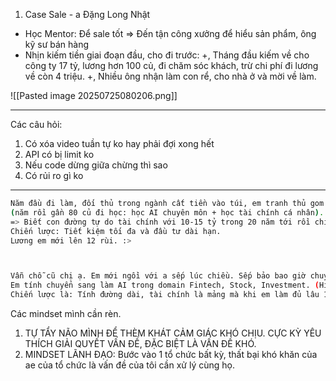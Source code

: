
1. Case Sale - a Đặng Long Nhật 
- Học Mentor: Để sale tốt => Đến tận công xưởng để hiểu sản phẩm, ông kỹ sư bán hàng 
- Nhịn kiếm tiền giai đoạn đầu, cho đi trước: 
  +, Tháng đầu kiếm về cho công ty 17 tỷ, lương hơn 100 củ, đi chăm sóc khách, trừ chi phí đi lương về còn 4 triệu. 
  +, Nhiều ông nhận làm con rể, cho nhà ở và mời về làm. 



![[Pasted image 20250725080206.png]]



---


Các câu hỏi: 
1. Có xóa video tuần tự ko hay phải đợi xong hết 
2. API có bị limit ko 
3. Nếu code dừng giữa chừng thì sao 
4. Có rủi ro gì ko


---
```bash
Năm đầu đi làm, đối thủ trong ngành cất tiền vào túi, em tranh thủ gom tiền đi học :d 
(năm rồi gần 80 củ đi học: học AI chuyên môn + học tài chính cá nhân). 
=> Biết con đường tự do tài chính với 10-15 tỷ trong 20 năm tới rồi chị ạ :> 
Chiến lược: Tiết kiệm tối đa và đầu tư dài hạn. 
Lương em mới lên 12 rùi. :>



Vẫn chỗ cũ chị ạ. Em mới ngồi với a sếp lúc chiều. Sếp bảo bao giờ chuyển thì báo anh trước 1 tháng để chuyển giao công việc.
Em tính chuyển sang làm AI trong domain Fintech, Stock, Investment. (Hiện đang làm bên này thì là AI domain Edutech (App Tiếng Anh, Robot tiếng anh).
Chiến lược là: Tính đường dài, tài chính là mảng mà khi em làm đủ lâu 10 năm 20 năm thì bên ngoài khó mà nhảy vào. (Edu thì ông đối thủ nào cũng dễ nhảy vào) :>
```


Các mindset mình cần rèn. 
1. TỰ TẨY NÃO MÌNH ĐỂ THÈM KHÁT CẢM GIÁC KHÓ CHỊU. CỰC KỲ YÊU THÍCH GIẢI QUYẾT VẤN ĐỀ, ĐẶC BIỆT LÀ VẤN ĐỀ KHÓ. 
2. MINDSET LÃNH ĐẠO: Bước vào 1 tổ chức bất kỳ, thất bại khó khăn của ae của tổ chức là vấn đề của tôi cần xử lý cùng họ. 